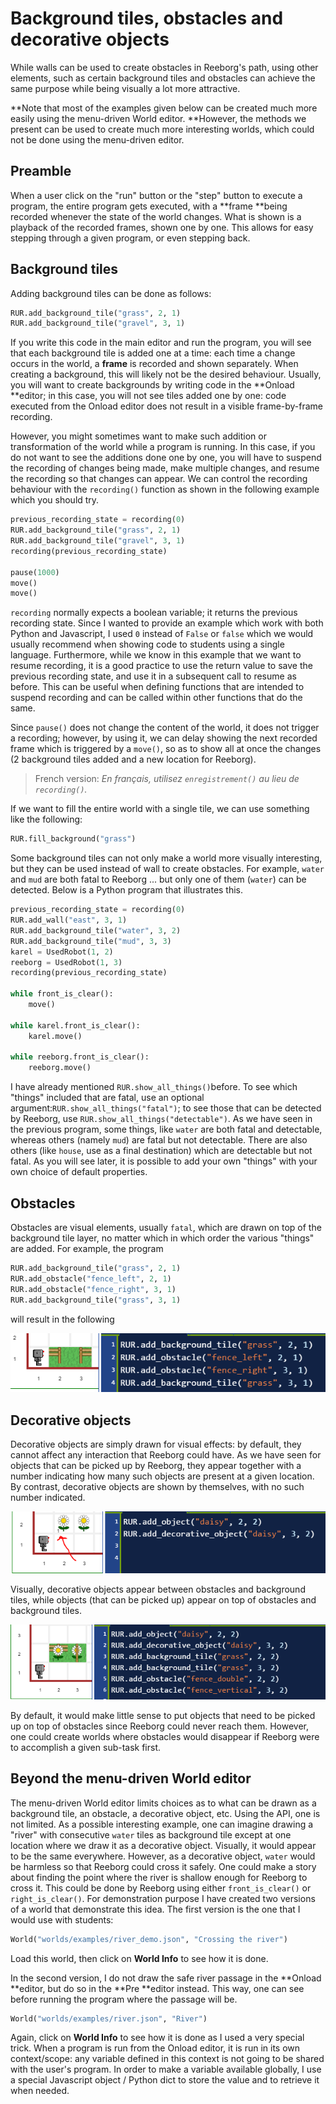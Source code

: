 # Background tiles, obstacles and decorative objects

While walls can be used to create obstacles in Reeborg's path, using other elements, such as certain background tiles and obstacles can achieve the same purpose while being visually a lot more attractive.

**Note that most of the examples given below can be created much more easily using the menu-driven World editor. **However, the methods we present can be used to create much more interesting worlds, which could not be done using the menu-driven editor.

## Preamble

When a user click on the "run" button or the "step" button to execute a program, the entire program gets executed, with a **frame **being recorded whenever the state of the world changes. What is shown is a playback of the recorded frames, shown one by one. This allows for easy stepping through a given program, or even stepping back.

## Background tiles

Adding background tiles can be done as follows:

```py
RUR.add_background_tile("grass", 2, 1)
RUR.add_background_tile("gravel", 3, 1)
```

If you write this code in the main editor and run the program, you will see that each background tile is added one at a time: each time a change occurs in the world, a **frame** is recorded and shown separately. When creating a background, this will likely not be the desired behaviour. Usually, you will want to create backgrounds by writing code in the **Onload **editor; in this case, you will not see tiles added one by one: code executed from the Onload editor does not result in a visible frame-by-frame recording.

However, you might sometimes want to make such addition or transformation of the world while a program is running. In this case, if you do not want to see the additions done one by one, you will have to suspend the recording of changes being made, make multiple changes, and resume the recording so that changes can appear. We can control the recording behaviour with the `recording()` function as shown in the following example which you should try.

```py
previous_recording_state = recording(0)
RUR.add_background_tile("grass", 2, 1)
RUR.add_background_tile("gravel", 3, 1)
recording(previous_recording_state)

pause(1000)
move()
move()
```

`recording` normally expects a boolean variable; it returns the previous recording state. Since I wanted to provide an example which work with both Python and Javascript, I used `0` instead of `False` or `false` which we would usually recommend when showing code to students using a single language. Furthermore, while we know in this example that we want to resume recording, it is a good practice to use the return value to save the previous recording state, and use it in a subsequent call to resume as before.  This can be useful when defining functions that are intended to suspend recording and can be called within other functions that do the same.

Since `pause()` does not change the content of the world, it does not trigger a recording; however, by using it, we can delay showing the next recorded frame which is triggered by a `move()`, so as to show all at once the changes \(2 background tiles added and a new location for Reeborg\).

> French version: _En français, utilisez _`enregistrement()`_ au lieu de _`recording()`_._

If we want to fill the entire world with a single tile, we can use something like the following:

```py
RUR.fill_background("grass")
```

Some background tiles can not only make a world more visually interesting, but they can be used instead of wall to create obstacles. For example, `water` and `mud` are both fatal to Reeborg ... but only one of them \(`water`\) can be detected. Below is a Python program that illustrates this.

```python
previous_recording_state = recording(0)
RUR.add_wall("east", 3, 1)
RUR.add_background_tile("water", 3, 2)
RUR.add_background_tile("mud", 3, 3)
karel = UsedRobot(1, 2)
reeborg = UsedRobot(1, 3)
recording(previous_recording_state)

while front_is_clear():
    move()

while karel.front_is_clear():
    karel.move()

while reeborg.front_is_clear():
    reeborg.move()
```

I have already mentioned `RUR.show_all_things()`before. To see which "things" included that are fatal, use an optional argument:`RUR.show_all_things("fatal")`; to see those that can be detected by Reeborg, use `RUR.show_all_things("detectable")`. As we have seen in the previous program, some things, like `water` are both fatal and detectable, whereas others \(namely `mud`\) are fatal but not detectable. There are also others \(like `house`, use as a final destination\) which are detectable but not fatal. As you will see later, it is possible to add your own "things" with your own choice of default properties.

## Obstacles

Obstacles are visual elements, usually `fatal`, which are drawn on top of the background tile layer, no matter which in which order the various "things" are added.  For example, the program

```py
RUR.add_background_tile("grass", 2, 1)
RUR.add_obstacle("fence_left", 2, 1)
RUR.add_obstacle("fence_right", 3, 1)
RUR.add_background_tile("grass", 3, 1)
```

will result in the following

![](/assets/background4.png)

## Decorative objects

Decorative objects are simply drawn for visual effects: by default, they cannot affect any interaction that Reeborg could have. As we have seen for objects that can be picked up by Reeborg, they appear together with a number indicating how many such objects are present at a given location. By contrast, decorative objects are shown by themselves, with no such number indicated.

![](/assets/background5.png)

Visually, decorative objects appear between obstacles and background tiles, while objects \(that can be picked up\) appear on top of obstacles and background tiles.

![](/assets/background6.png)

By default, it would make little sense to put objects that need to be picked up on top of obstacles since Reeborg could never reach them. However, one could create worlds where obstacles would disappear if Reeborg were to accomplish a given sub-task first.

## Beyond the menu-driven World editor

The menu-driven World editor limits choices as to what can be drawn as a background tile, an obstacle, a decorative object, etc. Using the API, one is not limited. As a possible interesting example, one can imagine drawing a "river" with consecutive `water` tiles as background tile except at one location where we draw it as a decorative object. Visually, it would appear to be the same everywhere. However, as a decorative object, `water` would be harmless so that Reeborg could cross it safely. One could make a story about finding the point where the river is shallow enough for Reeborg to cross it. This could be done by Reeborg using either `front_is_clear()` or `right_is_clear()`. For demonstration purpose I have created two versions of a world that demonstrate this idea. The first version is the one that I would use with students:

```py
World("worlds/examples/river_demo.json", "Crossing the river")
```

Load this world, then click on **World Info** to see how it is done.

In the second version, I do not draw the safe river passage in the **Onload **editor, but do so in the **Pre **editor instead. This way, one can see before running the program where the passage will be.

```python
World("worlds/examples/river.json", "River")
```

Again, click on **World Info** to see how it is done as I used a very special trick.  When a program is run from the Onload editor, it is run in its own context/scope: any variable defined in this context is not going to be shared with the user's program. In order to make a variable available globally, I use a special Javascript object / Python dict to store the value and to retrieve it when needed.

